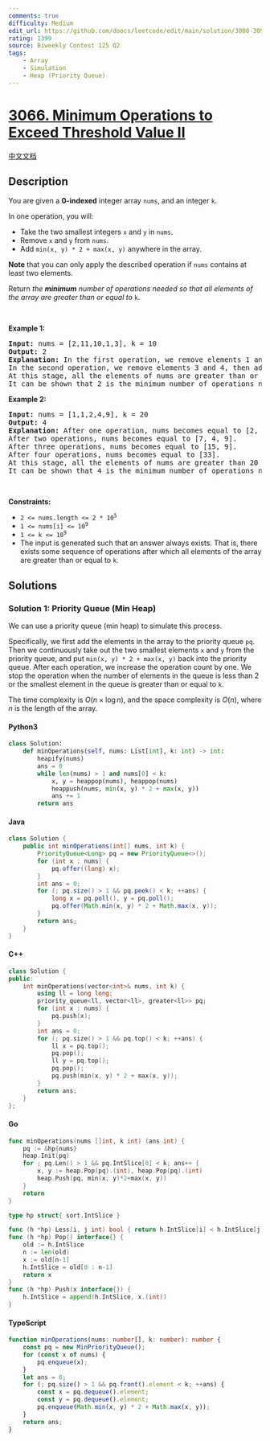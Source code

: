```yaml
---
comments: true
difficulty: Medium
edit_url: https://github.com/doocs/leetcode/edit/main/solution/3000-3099/3066.Minimum%20Operations%20to%20Exceed%20Threshold%20Value%20II/README_EN.md
rating: 1399
source: Biweekly Contest 125 Q2
tags:
    - Array
    - Simulation
    - Heap (Priority Queue)
---
```


<!-- problem:start -->

# [3066. Minimum Operations to Exceed Threshold Value II](https://leetcode.com/problems/minimum-operations-to-exceed-threshold-value-ii)

[中文文档](/solution/3000-3099/3066.Minimum%20Operations%20to%20Exceed%20Threshold%20Value%20II/README.md)

## Description

<!-- description:start -->

<p>You are given a <strong>0-indexed</strong> integer array <code>nums</code>, and an integer <code>k</code>.</p>

<p>In one operation, you will:</p>

<ul>
	<li>Take the two smallest integers <code>x</code> and <code>y</code> in <code>nums</code>.</li>
	<li>Remove <code>x</code> and <code>y</code> from <code>nums</code>.</li>
	<li>Add <code>min(x, y) * 2 + max(x, y)</code> anywhere in the array.</li>
</ul>

<p><strong>Note</strong> that you can only apply the described operation if <code>nums</code> contains at least two elements.</p>

<p>Return <em>the <strong>minimum</strong> number of operations needed so that all elements of the array are greater than or equal to</em> <code>k</code>.</p>

<p>&nbsp;</p>
<p><strong class="example">Example 1:</strong></p>

<pre>
<strong>Input:</strong> nums = [2,11,10,1,3], k = 10
<strong>Output:</strong> 2
<strong>Explanation:</strong> In the first operation, we remove elements 1 and 2, then add 1 * 2 + 2 to nums. nums becomes equal to [4, 11, 10, 3].
In the second operation, we remove elements 3 and 4, then add 3 * 2 + 4 to nums. nums becomes equal to [10, 11, 10].
At this stage, all the elements of nums are greater than or equal to 10 so we can stop.
It can be shown that 2 is the minimum number of operations needed so that all elements of the array are greater than or equal to 10.
</pre>

<p><strong class="example">Example 2:</strong></p>

<pre>
<strong>Input:</strong> nums = [1,1,2,4,9], k = 20
<strong>Output:</strong> 4
<strong>Explanation:</strong> After one operation, nums becomes equal to [2, 4, 9, 3].
After two operations, nums becomes equal to [7, 4, 9].
After three operations, nums becomes equal to [15, 9].
After four operations, nums becomes equal to [33].
At this stage, all the elements of nums are greater than 20 so we can stop.
It can be shown that 4 is the minimum number of operations needed so that all elements of the array are greater than or equal to 20.</pre>

<p>&nbsp;</p>
<p><strong>Constraints:</strong></p>

<ul>
	<li><code>2 &lt;= nums.length &lt;= 2 * 10<sup>5</sup></code></li>
	<li><code>1 &lt;= nums[i] &lt;= 10<sup>9</sup></code></li>
	<li><code>1 &lt;= k &lt;= 10<sup>9</sup></code></li>
	<li>The input is generated such that an answer always exists. That is, there exists some sequence of operations after which all elements of the array are greater than or equal to <code>k</code>.</li>
</ul>

<!-- description:end -->

## Solutions

<!-- solution:start -->

### Solution 1: Priority Queue (Min Heap)

We can use a priority queue (min heap) to simulate this process.

Specifically, we first add the elements in the array to the priority queue `pq`. Then we continuously take out the two smallest elements `x` and `y` from the priority queue, and put `min(x, y) * 2 + max(x, y)` back into the priority queue. After each operation, we increase the operation count by one. We stop the operation when the number of elements in the queue is less than 2 or the smallest element in the queue is greater than or equal to `k`.

The time complexity is $O(n \times \log n)$, and the space complexity is $O(n)$, where $n$ is the length of the array.

<!-- tabs:start -->

#### Python3

```python
class Solution:
    def minOperations(self, nums: List[int], k: int) -> int:
        heapify(nums)
        ans = 0
        while len(nums) > 1 and nums[0] < k:
            x, y = heappop(nums), heappop(nums)
            heappush(nums, min(x, y) * 2 + max(x, y))
            ans += 1
        return ans
```

#### Java

```java
class Solution {
    public int minOperations(int[] nums, int k) {
        PriorityQueue<Long> pq = new PriorityQueue<>();
        for (int x : nums) {
            pq.offer((long) x);
        }
        int ans = 0;
        for (; pq.size() > 1 && pq.peek() < k; ++ans) {
            long x = pq.poll(), y = pq.poll();
            pq.offer(Math.min(x, y) * 2 + Math.max(x, y));
        }
        return ans;
    }
}
```

#### C++

```cpp
class Solution {
public:
    int minOperations(vector<int>& nums, int k) {
        using ll = long long;
        priority_queue<ll, vector<ll>, greater<ll>> pq;
        for (int x : nums) {
            pq.push(x);
        }
        int ans = 0;
        for (; pq.size() > 1 && pq.top() < k; ++ans) {
            ll x = pq.top();
            pq.pop();
            ll y = pq.top();
            pq.pop();
            pq.push(min(x, y) * 2 + max(x, y));
        }
        return ans;
    }
};
```

#### Go

```go
func minOperations(nums []int, k int) (ans int) {
	pq := &hp{nums}
	heap.Init(pq)
	for ; pq.Len() > 1 && pq.IntSlice[0] < k; ans++ {
		x, y := heap.Pop(pq).(int), heap.Pop(pq).(int)
		heap.Push(pq, min(x, y)*2+max(x, y))
	}
	return
}

type hp struct{ sort.IntSlice }

func (h *hp) Less(i, j int) bool { return h.IntSlice[i] < h.IntSlice[j] }
func (h *hp) Pop() interface{} {
	old := h.IntSlice
	n := len(old)
	x := old[n-1]
	h.IntSlice = old[0 : n-1]
	return x
}
func (h *hp) Push(x interface{}) {
	h.IntSlice = append(h.IntSlice, x.(int))
}
```

#### TypeScript

```ts
function minOperations(nums: number[], k: number): number {
    const pq = new MinPriorityQueue();
    for (const x of nums) {
        pq.enqueue(x);
    }
    let ans = 0;
    for (; pq.size() > 1 && pq.front().element < k; ++ans) {
        const x = pq.dequeue().element;
        const y = pq.dequeue().element;
        pq.enqueue(Math.min(x, y) * 2 + Math.max(x, y));
    }
    return ans;
}
```

<!-- tabs:end -->

<!-- solution:end -->

<!-- problem:end -->
